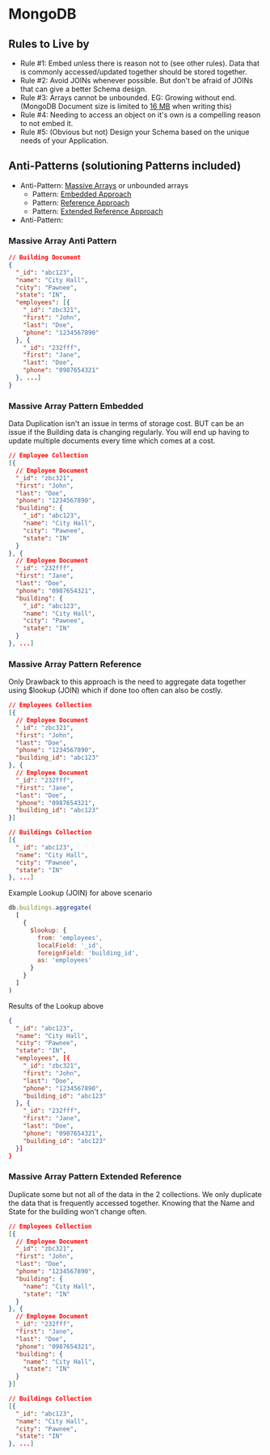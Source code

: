 # MongoDB
## Rules to Live by

- Rule #1: Embed unless there is reason not to (see other rules). Data that is commonly accessed/updated together should be stored together.
- Rule #2: Avoid JOINs whenever possible. But don't be afraid of JOINs that can give a better Schema design.
- Rule #3: Arrays cannot be unbounded. EG: Growing without end. (MongoDB Document size is limited to [16 MB](https://www.mongodb.com/docs/manual/core/document/#document-size-limit) when writing this)
- Rule #4: Needing to access an object on it's own is a compelling reason to not embed it.
- Rule #5: (Obvious but not) Design your Schema based on the unique needs of your Application.

## Anti-Patterns (solutioning Patterns included)

- Anti-Pattern: [Massive Arrays](#massive-array-anti-pattern) or unbounded arrays
  - Pattern: [Embedded Approach](#massive-array-pattern-embedded)
  - Pattern: [Reference Approach](#massive-array-pattern-reference)
  - Pattern: [Extended Reference Approach](#massive-array-pattern-extended-reference)
- Anti-Pattern: 



### Massive Array Anti Pattern

```json
// Building Document
{
  "_id": "abc123",
  "name": "City Hall",
  "city": "Pawnee",
  "state": "IN",
  "employees": [{
    "_id": "zbc321",
    "first": "John",
    "last": "Doe",
    "phone": "1234567890"
  }, {
    "_id": "232fff",
    "first": "Jane",
    "last": "Doe",
    "phone": "0987654321"
  }, ...]
}
```

### Massive Array Pattern Embedded

Data Duplication isn't an issue in terms of storage cost. BUT can be an issue if the Building data is changing regularly. You will end up having to update multiple documents every time which comes at a cost.

```json
// Employee Collection
[{
  // Employee Document
  "_id": "zbc321",
  "first": "John",
  "last": "Doe",
  "phone": "1234567890",
  "building": {
    "_id": "abc123",
    "name": "City Hall",
    "city": "Pawnee",
    "state": "IN"
  }
}, {
  // Employee Document
  "_id": "232fff",
  "first": "Jane",
  "last": "Doe",
  "phone": "0987654321",
  "building": {
    "_id": "abc123",
    "name": "City Hall",
    "city": "Pawnee",
    "state": "IN"
  }
}, ...]
```


### Massive Array Pattern Reference

Only Drawback to this approach is the need to aggregate data together using $lookup (JOIN) which if done too often can also be costly.

```json
// Employees Collection
[{
  // Employee Document
  "_id": "zbc321",
  "first": "John",
  "last": "Doe",
  "phone": "1234567890",
  "building_id": "abc123"
}, {
  // Employee Document
  "_id": "232fff",
  "first": "Jane",
  "last": "Doe",
  "phone": "0987654321",
  "building_id": "abc123"
}]

// Buildings Collection
[{
  "_id": "abc123",
  "name": "City Hall",
  "city": "Pawnee",
  "state": "IN"
}, ...]
```

Example Lookup (JOIN) for above scenario

```javascript
db.buildings.aggregate(
  [
    {
      $lookup: {
        from: 'employees',
        localField: '_id',
        foreignField: 'building_id',
        as: 'employees'
      }
    }
  ]
)
```

Results of the Lookup above

```json
{
  "_id": "abc123",
  "name": "City Hall",
  "city": "Pawnee",
  "state": "IN",
  "employees", [{
    "_id": "zbc321",
    "first": "John",
    "last": "Doe",
    "phone": "1234567890",
    "building_id": "abc123"
  }, {
    "_id": "232fff",
    "first": "Jane",
    "last": "Doe",
    "phone": "0987654321",
    "building_id": "abc123"
  }]
}
```

### Massive Array Pattern Extended Reference

Duplicate some but not all of the data in the 2 collections. We only duplicate the data that is frequently accessed together. Knowing that the Name and State for the building won't change often.

```json
// Employees Collection
[{
  // Employee Document
  "_id": "zbc321",
  "first": "John",
  "last": "Doe",
  "phone": "1234567890",
  "building": {
    "name": "City Hall",
    "state": "IN"
  }
}, {
  // Employee Document
  "_id": "232fff",
  "first": "Jane",
  "last": "Doe",
  "phone": "0987654321",
  "building": {
    "name": "City Hall",
    "state": "IN"
  }
}]

// Buildings Collection
[{
  "_id": "abc123",
  "name": "City Hall",
  "city": "Pawnee",
  "state": "IN"
}, ...]
```